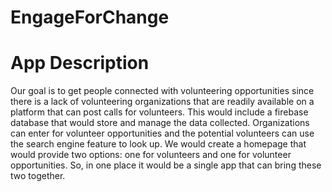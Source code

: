 # EngageForChange

# App Description
Our goal is to get people connected with volunteering opportunities since there is a lack of volunteering organizations that are readily available on a platform that can post calls for volunteers. This would include a firebase database that would store and manage the data collected. Organizations can enter for volunteer opportunities and the potential volunteers can use the search engine feature to look up. We would create a homepage that would provide two options: one for volunteers and one for volunteer opportunities. So, in one place it would be a single app that can bring these two together.


